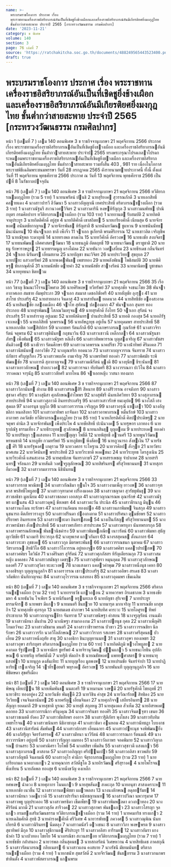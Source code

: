 ```yaml
---
name: >-
  พระบรมราชโองการ ประกาศ เรื่อง
  พระราชทานเครื่องราชอิสริยาภรณ์อันเป็นที่เชิดชูยิ่งช้างเผือกและเครื่องราชอิสริยาภรณ์อันมีเกียรติยศยิ่งมงกุฎไทย
  ชั้นต่ำกว่าสายสะพาย ประจำปี 2565 [กระทรวงวัฒนธรรม กรมศิลปากร]
date: '2023-11-21'
category: ข พิเศษ
volume: 140
section: 3
page: 76 เล่มที่ 7
source: 'https://ratchakitcha.soc.go.th/documents/488249565443523400.pdf'
draft: true
---
```


# พระบรมราชโองการ ประกาศ เรื่อง พระราชทานเครื่องราชอิสริยาภรณ์อันเป็นที่เชิดชูยิ่งช้างเผือกและเครื่องราชอิสริยาภรณ์อันมีเกียรติยศยิ่งมงกุฎไทย ชั้นต่ำกว่าสายสะพาย ประจำปี 2565 [กระทรวงวัฒนธรรม กรมศิลปากร]

หน้า 1 (เลมที่ 7 ) เลม 140 ตอนพิเศษ 3 ข ราชกิจจานุเบกษา 21 พฤศจิกายน 2566 ประกาศ เรื่อง พระราชทานเครื่องราชอิสริยาภรณอันเป็นที่เชิดชูยิ่งชางเผือก และเครื่องราชอิสริยาภรณอันมีเกียรติยศยิ่งมงกุฎไทย ชั้นต่ํากวาสายสะพาย ประจําป 2565 ทรงพระกรุณาโปรดเกลาโปรดกระหมอมพระราชทานเครื่องราชอิสริยาภรณอันเป็นที่เชิดชูยิ่งชางเผือก และเครื่องราชอิสริยาภรณอันมีเกียรติยศยิ่งมงกุฎไทย ชั้นต่ํากวาสายสะพาย รวมทั้งสิ้น 403 , 981 ราย เนื่องในโอกาสพระราชพิธีเฉลิมพระชนมพรรษา วันที่ 28 กรกฎาคม 2565 ดังรายนามทายประกาศนี้ ทั้งนี้ ตั้งแต่วันที่ 11 พฤศจิกายน พุทธศักราช 2566 ประกาศ ณ วันที่ 13 พฤศจิกายน พุทธศักราช 2566 เป็นปที่ 8 ในรัชกาลปจจุบัน

หน้า 76 (เลมที่ 7 ) เลม 140 ตอนพิเศษ 3 ข ราชกิจจานุเบกษา 21 พฤศจิกายน 2566 ทวีติยาภรณมงกุฎไทย (รวม 5 ราย) 1 นายนพรัตน์ ปนธิ 2 นายสุริยงค สุวรรณภักดี 3 นายเอกสิทธิ์ คลายแดง 4 นางสาวปารวี ลีวัฒนา 5 นางสาวอัญญาณี เทศประสิทธิ์ ตริตาภรณชางเผือก (รวม 3 ราย) 1 นางสาวณัฐนรี สงวนวงศวิจิตร 2 นางสาวดารินี หงษหิรัญกุล 3 นางสาวมนพัทธ ปาณิกบุตร กรมศิลปากร ทวีติยาภรณชางเผือก (รวม 103 ราย) 1 นายกานต รับสมบัติ 2 นายกิตติ จาตุประยูร 3 นายกิตติศักดิ์ อยู่สุข 4 นายกิติศักดิ์ เขาสถิตย 5 นายเกรียงศักดิ์ เนียมสุด 6 นายจักรพงศ อนันตชัยกาญจน 7 นายจักรพันธ หิรัญสาลี 8 นายฉันทวัฒน ชูแหวน 9 นายชนันนัทธ มีนะนันทน 10 พันจาเอก ชาลี เพ็งจิ๋ว 11 จาเอก ชูเกียรติ พรมศิริกรรณ 12 นายเชาวลิต เจริญชีพ 13 นายณัฐพล ระดาฤทธิ์ 14 นายทรงพล ตาดเงิน 15 นายทวีศักดิ์ อัครวงษ 16 นายธงชัย สงบจิตร 17 นายธนพัฒน เลิศศาสตรวัฒนา 18 นายธนภูมิ อัตตฤทธิ์ 19 นายธนาวัฒน ตราชูชาติ 20 นายธนู รักษาราษฎร 21 นายธรรมนูญ แรงไม่ลด 22 นายธันวา วงศเสงี่ยม 23 นายธีรเดช กลิ่นจันทร์ 24 จาเอก นิรันดร เอี่ยมสอาด 25 นายบัญชา ชนะวิจิตร 26 นายประวิทย สุขอุบล 27 นายปยะ แสวงทรัพย์ 28 นายพงคพันธ เพชรทอง 29 นายพลังพัธน โพธิสมบัติ 30 นายพิศิษฐ ชัยภาณุศักดิ์ 31 นายมนัสชัย ตายคํา 32 นายมนัสชัย สวางรัตน์ 33 นายมานิตย บูชาชนก 34 นายยุทธนา ชิตทวม

หน้า 77 (เลมที่ 7 ) เลม 140 ตอนพิเศษ 3 ข ราชกิจจานุเบกษา 21 พฤศจิกายน 2566 35 เรือเอก วิชาญ ชิณณะวิโรจนไพศาล 36 นายศิริพงษ ทวีทรัพย์ 37 นายศุภชัย จงชนะไชย 38 พันจาอากาศเอก สมชาย อัมพุประภา 39 จาเอก สมมาส เดชอภิชัยศรี 40 นายสัญชัย ลุงรุง 41 นายสาโรช ประเสริฐ 42 นายสายกลาง จินดาสุ 43 นายสายันต ยอดนวล 44 นายสิทธิชัย อองสะอาด 45 นายสินธชัย กลอมเมือง 46 จาโท สุทัศน ปลองมาก 47 พันจาเอก สุนทร ทองประกอบ 48 นายสุรพัฒน โสภณวิมลรุจน 49 นายสุรศักดิ์ กิ่งไทร 50 จาเอก สุรัตน์ จงประเสริฐ 51 นายสําราญ อยู่เมฆะ 52 นายหัสดินทร ปานประสิทธิ์ 53 นายอติ กองสุข 54 นายอภิรัฐ เจะเหลา 55 นายอภิสิทธิ์ จุลพรรณ 56 นายอัษฎายุธ อยู่เย็น 57 นายอุดมพร สายประสิทธิ์ 58 นายเอกภชิต วงศสิปปกร 59 นางกชพร รัตนภักดี 60 นางเกษราภรณ กุณรักษ์ 61 นางสาวจิรารัตน์ จตุพรม 62 นางสาวชุตินันท กฤชนาวิน 63 นางสาวเชาวนี เหล็กกลา 64 นางสาวณัฐนชาภัทร เพ็งพันธ 65 นางสาวณัฐพร หลีเส็ง 66 นางสาวทิพพวรรณ บุญสงเจริญ 67 นางสาวธัชสร ตันติวงศ 68 นางธีวรา รัตนศึกษา 69 นางสาวนวลพรรณ นาคปรีชา 70 นางน้ําทิพย์ ศิริมงคล 71 นางสาวนิชนันท กลางวิชัย 72 นางบุณฑริก ยอดนวล 73 นางสาวเบญจวรรณ จันทราช 74 นางสาวปภัชกร ศรีบุญเรือง 75 นางสาวพบภัค งามเจริญ 76 นางพรทิพย์ ทองคํา 77 นางสาวพิศมัย ระพีพัฒนชัย 78 นางภารดี สุภากาญจน 79 นางสาวมณีรัตน์ มุงดี 80 นางยุนีย ธีระนันท 81 นางสาวเยาวลักษณ ปาลกะวงศ 82 นางสาวรจนา ทับทิมศรี 83 นางวรรณภา ปะวิโน 84 นางสาววรางคณา จารุนัฎ 85 นางสาววลัยศรี มากโหน 86 จาเอกหญิง วาสนา ทองมาก

หน้า 78 (เลมที่ 7 ) เลม 140 ตอนพิเศษ 3 ข ราชกิจจานุเบกษา 21 พฤศจิกายน 2566 87 นางสาววิภานันท ลํางาม 88 นางสาวสรณสิริ สีหนาท 89 นางสิริวรรณ อาจมังกร 90 นางสาวสุชาดา ศรีสุระ 91 นางสุนิสา ศุภลักษณอําไพพร 92 นางสุพัชรี ฉันทเลิศวิทยา 93 นางสุภาภรณ สายประสิทธิ์ 94 นางสาวสุภาวดี อินทรประเสริฐ 95 นางสาวเสาวรักษ์ ยมะคุปต 96 นางโสภี เฮงสุดผล 97 นางอรนุช บุญโถ 98 นางสาวอรวรรณ เจริญกูล 99 นางสาวอรุณี แซเลา 100 นางอัญชลิกา หนอสิงหา 101 นางสาวอาทิพร ผาจันดา 102 นางสาวอาพาภรณ หมื่นรักษ์ 103 นางสาวอาภาพร ภควัตชัย ทวีติยาภรณมงกุฎไทย (รวม 85 ราย) 1 นายเกียรติศักดิ์ ศิลปประดิษฐ 2 นายจตุพร ดํานิล 3 นายจักรพันธ เพ็งประไพ 4 นายชัยสิทธิ์ ปะนันวงค 5 นายฐษกร เภาทอง 6 นายฐาปณัฐ ธรรมเที่ยง 7 นายธีระยุทธ สุวลักษณ 8 นายนภสินธุ บุญลอม 9 นายประยงค ทองคํา 10 นายปรัชญา รุงแสงทอง 11 นายปญญา โพธิ์ดี 12 นายพิสุทธิ์ ลวนศรี 13 นายพูนวิวัฒน พรหมชาติ 14 นายภูชัย กวมทรัพย์ 15 นายภูธิชย พึ่งสัตย 16 นายภูวนารถ สังขเงิน 17 นายรัชฎ ศิริ 18 นายรัฐพงศ เกตุรวม 19 นายวงศกร ระโหฐาน 20 นายวรศิลป สังจุย 21 นายวัชระ มาศเสม 22 นายวัศนันท พรประสิทธิ์ 23 นายวีระชาติ พงคชนะ 24 นายวีระยุทธ ไตรสูงเนิน 25 นายวีระศักดิ์ แสนสะอาด 26 นายศุทธิภพ จันทราภาขจี 27 นายสรรเพชญ จําปาเทศ 28 นายสรรินทร จรัลนภา 29 นายสันติ วงศจรูญลักษณ 30 นายสิขรินทร ศรีสุวิทธานนท 31 นายสุภร อิ่มวงค 32 นางสาวกมลวรรณ นิธินันทน

หน้า 79 (เลมที่ 7 ) เลม 140 ตอนพิเศษ 3 ข ราชกิจจานุเบกษา 21 พฤศจิกายน 2566 33 นางสาวกรกช พาณิชย 34 นางสาวกัณธิมา ทุนใจ 35 นางสาวงามเพ็ญ ยาวงษ 36 นางสาวจุฑมาส พรสิทธิ์ไพบูลย 37 นางสาวจุฑามาศ เปรื่องมงคล 38 นางสาวชญาดา สุวรัชชุพันธุ 39 นางสาวชลธิชา มูลเนียม 40 นางสาวชลลดา เอกสกุล 41 นางสาวญาณารณพ อุณารักษ์ 42 นางสาวณัฐพร แกนสน 43 นางสาวดุษฎี ชัยเพชร 44 นางสาวตะวัน ประนิล 45 นางสาวธีรนาฎ มีนุน 46 นางสาวนงไฉน ทะรักษา 47 นางสาวนภัคมน ทองเฝอ 48 นางสาวนภาพิมพ จินสกุล 49 นางสาวนุชนารถ คีตภัทรวรางกูร 50 นางสาวปรินดา ปองกงลาด 51 นางสาวปริศนา ตุมชัยพร 52 นางสาวปรียาพร อินทรเทพ 53 นางสาวปยะดา อินทรสงค 54 นางเป็นภัสญ ศรีสุวิทธานนท 55 นางสาวพรนัชชา สังขประสิทธิ์ 56 นางสาวพรภัทรา สารประสพ 57 นางสาวพรยุภา นันทพรกรกุล 58 นางสาวพรรณลักษณ พันธวนิชดํารง 59 นางสาวพิมพภณีย เนาวรัตน์ 60 นางสาวพิมพา สุธัญญาวัชชัย 61 นางมาริ ธีระวรกุล 62 นางยุพเรศ แกวกันยา 63 นางรสสุคนธ ตั้งนภากร 64 นางสาวระชา ภุชชงค 65 นางสาววกุล มิตรพระพันธ 66 นางสาววรรณชนก นุตาคม 67 นางสาววัชราภรณ สิทธิวิไล 68 นางสาววิไลวรรณ อยู่ทองจุย 69 นางสาวศศิธร แคลวปรปกษ 70 นางสาวศศิธร โตวินัส 71 นางศิรินธร สุจิรัตน์ 72 นางสาวศุภภัสสร หิรัญเตียรณกุล 73 นางสาวสมหญิง มงคลธง 74 นางสาวสมัชญา เดชรุง 75 นางสาวสุพัตรา หมุนอุดม 76 นางสาวสุวลักษณ แดงศรี 77 นางสาวสุวิดา ทะละวงษ 78 นางแสงดาว แคลวคําพุฒ 79 นางสาวหนึ่งนุช เคหา 80 นางอชิรญา บุญญานุกูลกิจ 81 นางอรวรรณ เชาวประเสริฐ 82 นางสาวอลิษา สรเดช 83 นางสาวอัมพิกา นันทิกาญจนะ 84 นางสาวอุไรวรรณ แสงทอง 85 นางสาวอุดมพร เข็มเฉลิม

หน้า 80 (เลมที่ 7 ) เลม 140 ตอนพิเศษ 3 ข ราชกิจจานุเบกษา 21 พฤศจิกายน 2566 ตริตาภรณชางเผือก (รวม 32 ราย) 1 นายกรรธวัช แกวออน 2 นายควรพร ถิรเดชาภพ 3 นายธงชัย มหา 4 นายธันวิน ใจเพียร 5 นายนิรันดร หรุนทะเล 6 นายบัญชา สุริเจย 7 นายประยูร ธรรมจักร 8 นายพชร มีแกว 9 นายมนตรี ชื่นชวย 10 นายมารุต มากเจริญ 11 นายรณชัย ผาสุขกิจ 12 นายศุภชัย ศุภรกุล 13 นายสมเดช คําภาษา 14 นายสิบทิศ คาระวะ 15 นายไอศูรย ทิพย์ประชาบาล 16 นางสาวกาญจนธีรา จันทราช 17 นางสาวขนิษฐา คําสอน 18 นางจรูญรัตน์ งานฉมัง 19 นางสาวนัยนา มั่นปาน 20 นางนิษฐา สามกองงาม 21 นางสาวปยนุช กุศล 22 นางสาวเพ็ญศิริ โกมลวัจนะ 23 นางสาวมัชมาน มนตรี 24 นางสาววชิราพรรณ บัวขาว 25 นางสาววรรณชิยา นิลรักษา 26 นางสาววรรัก นวลวิไลลักษณ 27 นางสาววิรากร รสเกษร 28 นางสาวศรีสุคนธ บัวเอี่ยม 29 นางสาวหนึ่งฤทัย สาธุ 30 นางอธิกา ชินะบุญยานนท 31 นางสาวอุษา ทองเพชร 32 นางสาวอุษา สาริกบุตร ตริตาภรณมงกุฎไทย (รวม 60 ราย) 1 นายกิตติภูมิ พวงไพบูลย 2 นายคงกมล รัฐปตย 3 นายจามีกร ชูทรัพย์ 4 นายจิรานุวัฒน ปนแกว 5 นายชนะโยธิน อุปลักษณ 6 นายชรัญ ทรัพย์มั่งมี 7 นายฐิติ หัตถกิจ 8 นายณธัชพงศ แพทยศาสตร 9 นายธนายุ แสงฟา 10 นายนุกูล ดงสันเทียะ 11 นายบุญเรือง มูลพงษ 12 นายเปรมชัย จันทร์จําปา 13 นายปาฏิหาริย เรงเจริญ 14 วาที่รอยตรี พหุรงค อัครวงษ 15 นายพันนที บุญญานุกูลกิจ 16 นายพิชิตษดา สุขศรีเมือง

หน้า 81 (เลมที่ 7 ) เลม 140 ตอนพิเศษ 3 ข ราชกิจจานุเบกษา 21 พฤศจิกายน 2566 17 นายพิษณุ เตียเปน 18 นายเพิ่มพันธ นนตะศรี 19 นายมานพ วงษมี 20 นายรัฐศักดิ์ ไชยฤทธิ์ 21 นายวชิระ ทองอยู่คง 22 นายวันชัย พันธุดี 23 นายวิชิน คําสุข 24 นายวีณารักข สิทธิดง 25 นายวีรวิทย เจนจินตานันท 26 นายศรัญู เอี่ยมจินดา 27 นายศุภกิจจ เสถียรอินทร 28 นายสัญญา ยอดมาลี 29 นายสุชาติ บูรณะ 30 นายสุธี สกุลหนู 31 นายสุมงคล สัวเห็ม 32 นายอิสรพงศ ดอกยอ 33 นางสาวกรรณิกา ศรีมุงคุณ 34 นางสาวจรินธร ทองศิริ 35 นางสาวจินตจุฑา เขนย 36 นางสาวชเนตตี ยังคง 37 นางสาวชัชลัยพร องอาจ 38 นางสาวฐิติภัทร พุงไธสง 39 นางสาวทับทิม เพชรโรจน 40 นางสาวธนินทร นิธิอาชากุล 41 นางสาวธิดา อนหอม 42 นางสาวนัทชฎา ใบบงกช 43 นางสาวนิสารัตน์ สัมพันธ 44 นางสาวปภาสร เอี่ยมฉายา 45 นางสาวปยะนุช จงพิพัฒนยิ่ง 46 นางภัสฐิญา จิตรรังสรรค 47 นางสาวมัทนา นาวีรัตน์ 48 นางสาววรรณภา รัตนมณี 49 นางสาววรรนิษา อยู่ฤทธิ์ 50 นางสาววรัญญา ผมทอง 51 นางสาววัลภาพร จอดพิมาย 52 นางสาววิญาภรณ บ้านสระ 53 นางศาณิศรา ใบโพธิ์ 54 นางสสิธร เพิ่มสิน 55 นางสาวสุชาวดี แสงแกว 56 นางสาวสุภาภรณ ลาสอาด 57 นางสาวอภิญญา ศรีปนเปา 58 นางสาวอลิสา ขาวพลับ 59 นางสาวอัญชลี จินดามณี 60 นางสาวอุไร คํามีภา จัตุรถาภรณมงกุฎไทย (รวม 23 ราย) 1 นายเกรียงกมล นาคบางแกว 2 นายคุณากร สวัสดิ์ชูโต 3 นายถิรวัฒน ศรีสุรางค 4 นายไพโรจน พึ่งเทียน 5 นายภัคพล ทองสุข 6 นายมิ่งขวัญ คงเหล็ก

หน้า 82 (เลมที่ 7 ) เลม 140 ตอนพิเศษ 3 ข ราชกิจจานุเบกษา 21 พฤศจิกายน 2566 7 นายยศพงษ ฉ่ําดวง 8 นายศุภากร โนนแกว 9 นายสุขสันต สงคะกุล 10 นายอนุชา สาสงเคราะห 11 นายเอกชัย เนวชื่น 12 นางสาวกานตพิชชา แผวพลสง 13 นางนงลักษณ อดุลยรัมย 14 นางสาวนัยนา วงคแววดี 15 นางสาวปรารีนา ธนัทชญานนท 16 นางสาวปวีณา นพวารุมาศ 17 นางสาวพธู บุญประคอง 18 นางสาวพรธิดา เข็มเพ็ชร 19 นางสาวพิมพลดา ดวงกาทอง 20 นางศิริรัตน์ มากมี 21 นางสาวสุภัค สารีวงค 22 นางสาวสุภาพร พันธแกว 23 นางสาวโสรญา จุลแกว กรมสงเสริมวัฒนธรรม ทวีติยาภรณชางเผือก (รวม 14 ราย) 1 นายคมกริช ทรงแกว 2 นายเฉลิมศักดิ์ สุทธิ 3 นายดํารงคศักดิ์ ศรีวิเศษ 4 นายวรพัทธ ภควงศ 5 นางสาวณุพิณ นันทเกียรติ 6 นางสาวนิรินทร นิ่มตลุง 7 นางสาวมนัสวี ดวงชนะ 8 นางสาววิภา พงษพรต 9 นางสาวสุธาทิพย์ มีกุล 10 นางสาวสุธีกานต ศิริประยูร 11 นางสาวอลิสา อารีรมย 12 นางสาวอัมรา ผางน้ําคํา 13 นางบัวทอง ไชยโย 14 นางอรณิชา สงวนสรอย ทวีติยาภรณมงกุฎไทย (รวม 7 ราย) 1 นายชัชชัย กล่ําสนอง 2 นายวรพล กลิ่นสุคนธ 3 นายสกลรัตน์ วิเศษหวาน 4 นายสิทธิเดช ภาคสกุณี 5 นางสาวรัตนาภรณ กลีบเนตร 6 นางสาวแอน คงสบาย 7 นางรัชนี มัธยมนันท ตริตาภรณชางเผือก (รวม 4 ราย) 1 นายกชนัฑ สุขสวัสดิ์ 2 นายจีรวัฒน ขันธกรรม 3 นางสาวกนกพร ขําหินตั้ง 4 นางสาวพัสตราภรณ แกนพรม
